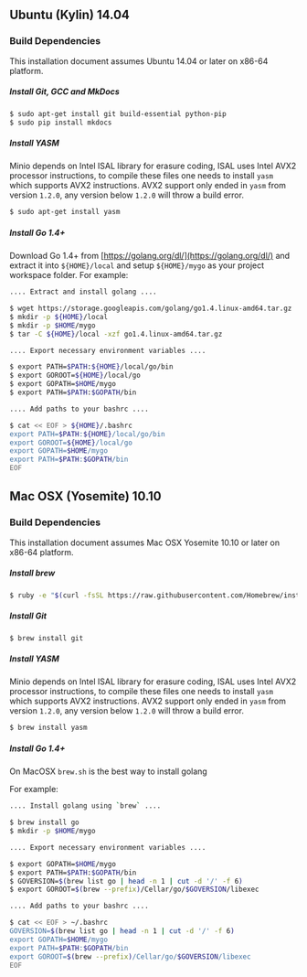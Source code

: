 ## Ubuntu (Kylin) 14.04
### Build Dependencies
This installation document assumes Ubuntu 14.04 or later on x86-64 platform.

##### Install Git, GCC and MkDocs
```sh
$ sudo apt-get install git build-essential python-pip
$ sudo pip install mkdocs
```

##### Install YASM

Minio depends on Intel ISAL library for erasure coding, ISAL uses Intel AVX2 processor instructions, to compile these files one needs to install ``yasm`` which supports AVX2 instructions. AVX2 support only ended in ``yasm`` from version ``1.2.0``, any version below ``1.2.0`` will throw a build error.

```sh
$ sudo apt-get install yasm
```

##### Install Go 1.4+
Download Go 1.4+ from [https://golang.org/dl/](https://golang.org/dl/) and extract it into ``${HOME}/local`` and setup ``${HOME}/mygo`` as your project workspace folder.
For example:
```sh
.... Extract and install golang ....

$ wget https://storage.googleapis.com/golang/go1.4.linux-amd64.tar.gz
$ mkdir -p ${HOME}/local
$ mkdir -p $HOME/mygo
$ tar -C ${HOME}/local -xzf go1.4.linux-amd64.tar.gz

.... Export necessary environment variables ....

$ export PATH=$PATH:${HOME}/local/go/bin
$ export GOROOT=${HOME}/local/go
$ export GOPATH=$HOME/mygo
$ export PATH=$PATH:$GOPATH/bin

.... Add paths to your bashrc ....

$ cat << EOF > ${HOME}/.bashrc
export PATH=$PATH:${HOME}/local/go/bin
export GOROOT=${HOME}/local/go
export GOPATH=$HOME/mygo
export PATH=$PATH:$GOPATH/bin
EOF
```

## Mac OSX (Yosemite) 10.10
### Build Dependencies
This installation document assumes Mac OSX Yosemite 10.10 or later on x86-64 platform.

##### Install brew
```sh
$ ruby -e "$(curl -fsSL https://raw.githubusercontent.com/Homebrew/install/master/install)"
```

##### Install Git
```sh
$ brew install git
```

##### Install YASM

Minio depends on Intel ISAL library for erasure coding, ISAL uses Intel AVX2 processor instructions, to compile these files one needs to install ``yasm`` which supports AVX2 instructions. AVX2 support only ended in ``yasm`` from version ``1.2.0``, any version below ``1.2.0`` will throw a build error.

```sh
$ brew install yasm
```

##### Install Go 1.4+
On MacOSX ``brew.sh`` is the best way to install golang

For example:
```sh
.... Install golang using `brew` ....

$ brew install go
$ mkdir -p $HOME/mygo

.... Export necessary environment variables ....

$ export GOPATH=$HOME/mygo
$ export PATH=$PATH:$GOPATH/bin
$ GOVERSION=$(brew list go | head -n 1 | cut -d '/' -f 6)
$ export GOROOT=$(brew --prefix)/Cellar/go/$GOVERSION/libexec

.... Add paths to your bashrc ....

$ cat << EOF > ~/.bashrc
GOVERSION=$(brew list go | head -n 1 | cut -d '/' -f 6)
export GOPATH=$HOME/mygo
export PATH=$PATH:$GOPATH/bin
export GOROOT=$(brew --prefix)/Cellar/go/$GOVERSION/libexec
EOF
```
